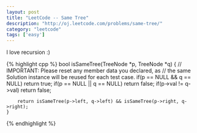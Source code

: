 ```yaml
---
layout: post
title: "LeetCode -- Same Tree"
description: "http://oj.leetcode.com/problems/same-tree/"
category: "leetcode"
tags: ['easy']
---
```


I love recursion :)

{% highlight cpp %}
    bool isSameTree(TreeNode *p, TreeNode *q) {
        // IMPORTANT: Please reset any member data you declared, as
        // the same Solution instance will be reused for each test case.
        if(p == NULL && q == NULL) return true;
        if(p == NULL || q == NULL) return false;
        if(p->val != q->val) return false;
        
        return isSameTree(p->left, q->left) && isSameTree(p->right, q->right);
    }
{% endhighlight %}
